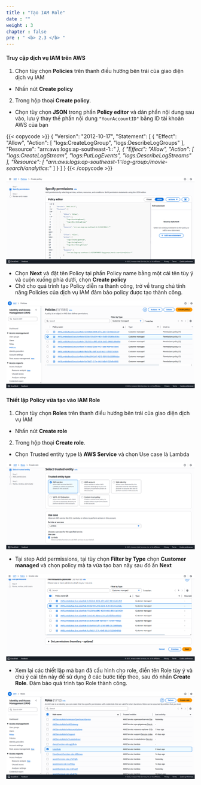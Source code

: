 ```yaml
---
title : "Tạo IAM Role"
date : "" 
weight : 3
chapter : false
pre : " <b> 2.3 </b> "
---
```



#### Truy cập dịch vụ **IAM** trên AWS
1. Chọn tùy chọn **Policies** trên thanh điều hướng bên trái của giao diện dịch vụ IAM
  + Nhấn nút **Create policy**

2. Trong hộp thoại **Create policy**.
  + Chọn tùy chọn **JSON** trong phần **Policy editor** và dán phần nội dung sau vào, lưu ý thay thế phần nội dung `"YourAccountID"` bằng ID tài khoản AWS của bạn

{{< copycode >}}
{
    "Version": "2012-10-17",
    "Statement": [
        {
            "Effect": "Allow",
            "Action": [
                "logs:CreateLogGroup",
                "logs:DescribeLogGroups"
            ],
            "Resource": "arn:aws:logs:ap-southeast-1:<YourAccountID>:*"
        },
        {
            "Effect": "Allow",
            "Action": [
                "logs:CreateLogStream",
                "logs:PutLogEvents",
                "logs:DescribeLogStreams"
            ],
            "Resource": [
                "arn:aws:logs:ap-southeast-1:<YourAccoutnID>:log-group:/movie-search/analytics:*"
            ]
        }
    ]
}
{{< /copycode >}}

![IAMPolicy](/images/2.prerequisite/001-2.3-setuppolicy.png)

  + Chọn **Next** và đặt tên Policy tại phần Policy name bằng một cái tên tùy ý và cuộn xuống phía dưới, chọn **Create policy**
  + Chờ cho quá trình tạo Policy diễn ra thành công, trở về trang chủ tính năng Policies của dịch vụ IAM đảm bảo policy được tạo thành công.

![IAMPolicy](/images/2.prerequisite/002-2.3-createpolicysuccess.png)

#### Thiết lập Policy vừa tạo vào IAM Role
1. Chọn tùy chọn **Roles** trên thanh điều hướng bên trái của giao diện dịch vụ IAM
  + Nhấn nút **Create role**

2. Trong hộp thoại **Create role**.
  + Chọn Trusted entity type là **AWS Service** và chọn Use case là Lambda

![IAMPolicy](/images/2.prerequisite/003-2.3-createrolephase1.png)

  + Tại step Add permissions, tại tùy chọn **Filter by Type** chọn **Customer managed** và chọn policy mà ta vừa tạo ban nãy sau đó ấn **Next**

![IAMPolicy](/images/2.prerequisite/004-2.3-createrolephase2.png)

  + Xem lại các thiết lập mà bạn đã cấu hình cho role, điền tên Role tùy ý và chú ý cái tên này để sử dụng ở các bước tiếp theo, sau đó nhấn **Create Role**. Đảm bảo quá trình tạo Role thành công.

![IAMPolicy](/images/2.prerequisite/005-2.3-createrolesuccess.png)